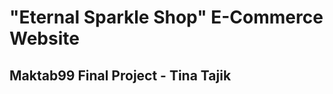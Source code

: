 <div flex-column justify-center items-center><h1>"Eternal Sparkle Shop" E-Commerce Website</h1><h2>Maktab99 Final Project - Tina Tajik</h2></div>

 
